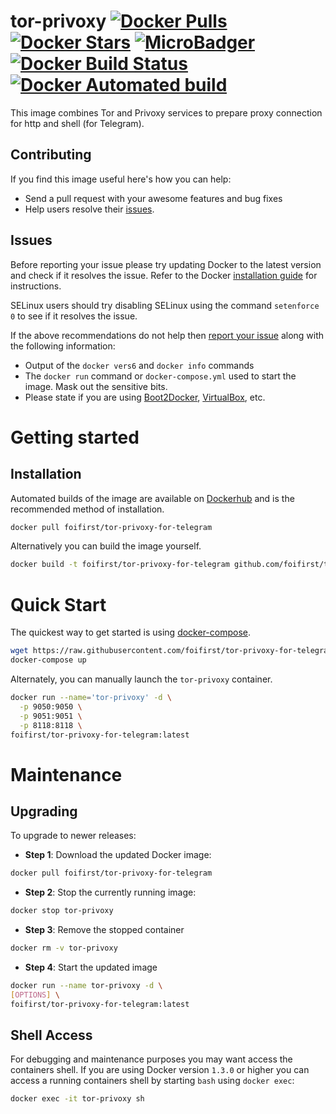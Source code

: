 # tor-privoxy [![Docker Pulls](https://img.shields.io/docker/pulls/foifirst/tor-privoxy-for-telegram.svg)](https://hub.docker.com/r/foifirst/tor-privoxy-for-telegram/) [![Docker Stars](https://img.shields.io/docker/stars/foifirst/tor-privoxy-for-telegram.svg?style=flat)](https://hub.docker.com/r/foifirst/tor-privoxy-for-telegram/) [![MicroBadger](https://images.microbadger.com/badges/image/foifirst/tor-privoxy-for-telegram.svg)](https://microbadger.com/images/foifirst/tor-privoxy-for-telegram) [![Docker Build Status](https://img.shields.io/docker/build/foifirst/tor-privoxy-for-telegram.svg)](https://hub.docker.com/r/foifirst/tor-privoxy-for-telegram/) [![Docker Automated build](https://img.shields.io/docker/automated/foifirst/tor-privoxy-for-telegram.svg)](https://hub.docker.com/r/foifirst/tor-privoxy-for-telegram/)

This image combines Tor and Privoxy services to prepare proxy connection for http and shell (for Telegram).


## Contributing

If you find this image useful here's how you can help:

- Send a pull request with your awesome features and bug fixes
- Help users resolve their [issues](../../issues?q=is%3Aopen+is%3Aissue).

## Issues

Before reporting your issue please try updating Docker to the latest version and check if it resolves the issue. Refer to the Docker [installation guide](https://docs.docker.com/installation) for instructions.

SELinux users should try disabling SELinux using the command `setenforce 0` to see if it resolves the issue.

If the above recommendations do not help then [report your issue](../../issues/new) along with the following information:

- Output of the `docker vers6` and `docker info` commands
- The `docker run` command or `docker-compose.yml` used to start the image. Mask out the sensitive bits.
- Please state if you are using [Boot2Docker](http://www.boot2docker.io), [VirtualBox](https://www.virtualbox.org), etc.

# Getting started

## Installation

Automated builds of the image are available on [Dockerhub](https://hub.docker.com/r/foifirst/tor-privoxy-for-telegram) and is the recommended method of installation.

```bash
docker pull foifirst/tor-privoxy-for-telegram
```

Alternatively you can build the image yourself.

```bash
docker build -t foifirst/tor-privoxy-for-telegram github.com/foifirst/tor-privoxy-for-telegram
```


# Quick Start

The quickest way to get started is using [docker-compose](https://docs.docker.com/compose/).

```bash
wget https://raw.githubusercontent.com/foifirst/tor-privoxy-for-telegram/master/docker-compose.yml
docker-compose up
```

Alternately, you can manually launch the `tor-privoxy` container.

```bash
docker run --name='tor-privoxy' -d \
  -p 9050:9050 \
  -p 9051:9051 \
  -p 8118:8118 \
foifirst/tor-privoxy-for-telegram:latest
```

# Maintenance

## Upgrading

To upgrade to newer releases:

- **Step 1**: Download the updated Docker image:
```bash
docker pull foifirst/tor-privoxy-for-telegram
```

- **Step 2**: Stop the currently running image:
```bash
docker stop tor-privoxy
```

- **Step 3**: Remove the stopped container
```bash
docker rm -v tor-privoxy
```

- **Step 4**: Start the updated image
```bash
docker run --name tor-privoxy -d \
[OPTIONS] \
foifirst/tor-privoxy-for-telegram:latest
```

## Shell Access

For debugging and maintenance purposes you may want access the containers shell. If you are using Docker version `1.3.0` or higher you can access a running containers shell by starting `bash` using `docker exec`:

```bash
docker exec -it tor-privoxy sh
```

